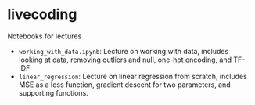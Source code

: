 # livecoding
Notebooks for lectures

- `working_with_data.ipynb`: Lecture on working with data, includes looking at data, removing outliers and null, one-hot encoding, and TF-IDF
- `linear_regression`: Lecture on linear regression from scratch, includes MSE as a loss function, gradient descent for two parameters, and supporting functions.
